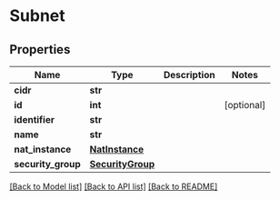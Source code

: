 # Subnet

## Properties
Name | Type | Description | Notes
------------ | ------------- | ------------- | -------------
**cidr** | **str** |  | 
**id** | **int** |  | [optional] 
**identifier** | **str** |  | 
**name** | **str** |  | 
**nat_instance** | [**NatInstance**](NatInstance.md) |  | 
**security_group** | [**SecurityGroup**](SecurityGroup.md) |  | 

[[Back to Model list]](../README.md#documentation-for-models) [[Back to API list]](../README.md#documentation-for-api-endpoints) [[Back to README]](../README.md)


